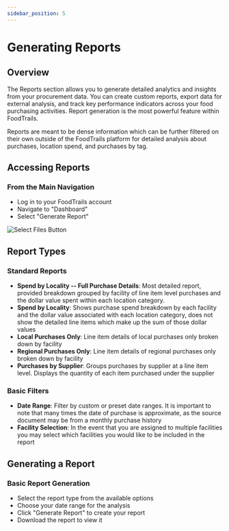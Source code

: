 ```yaml
---
sidebar_position: 5
---
```


# Generating Reports

## Overview

The Reports section allows you to generate detailed analytics and insights from your procurement data. You can create custom reports, export data for external analysis, and track key performance indicators across your food purchasing activities. Report generation is the most powerful feature within FoodTrails.

Reports are meant to be dense information which can be further filtered on their own outside of the FoodTrails platform for detailed analysis about purchases, location spend, and purchases by tag.

## Accessing Reports

### From the Main Navigation

- Log in to your FoodTrails account
- Navigate to "Dashboard"
- Select "Generate Report"

![Select Files Button](/img/SelectReportGeneration.png)


## Report Types

### Standard Reports

- **Spend by Locality -- Full Purchase Details**: Most detailed report, provided breakdown grouped by facility of line item level purchases and the dollar value spent within each location category.
- **Spend by Locality**: Shows purchase spend breakdown by each facility and the dollar value associated with each location category, does not show the detailed line items which make up the sum of those dollar values
- **Local Purchases Only**: Line item details of local purchases only broken down by facility
- **Regional Purchases Only**: Line item details of regional purchases only broken down by facility
- **Purchases by Supplier**:  Groups purchases by supplier at a line item level. Displays the quantity of each item purchased under the supplier

### Basic Filters

- **Date Range**: Filter by custom or preset date ranges. It is important to note that many times the date of purchase is approximate, as the source document may be from a monthly purchase history
- **Facility Selection**: In the event that you are assigned to multiple facilities you may select which facilities you would like to be included in the report


## Generating a Report

### Basic Report Generation

- Select the report type from the available options
- Choose your date range for the analysis
- Click "Generate Report" to create your report
- Download the report to view it

